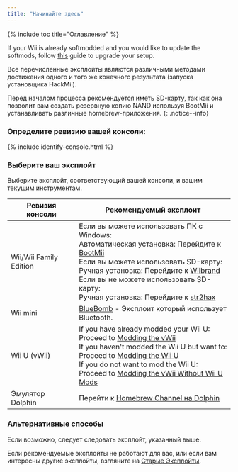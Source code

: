```yaml
---
title: "Начинайте здесь"
---
```


{% include toc title="Оглавление" %}

If your Wii is already softmodded and you would like to update the softmods, follow [this](hackmii) guide to upgrade your setup.

Все перечисленные эксплойты являются различными методами достижения одного и того же конечного результата (запуска установщика HackMii).

Перед началом процесса рекомендуется иметь SD-карту, так как она позволит вам создать резервную копию NAND используя BootMii и устанавливать различные homebrew-приложения.
{: .notice--info}

### Определите ревизию вашей консоли:

{% include identify-console.html %}<br>

### Выберите ваш эксплойт

Выберите эксплойт, соответствующий вашей консоли, и вашим текущим инструментам.

| Ревизия консоли        | Рекомендуемый эксплоит                                                                                                                                                                                                                                                                                                                                      |
| ---------------------- | ----------------------------------------------------------------------------------------------------------------------------------------------------------------------------------------------------------------------------------------------------------------------------------------------------------------------------------------------------------- |
| Wii/Wii Family Edition | Если вы можете использовать ПК c Windows:<br> Автоматическая установка: Перейдите к [BootMii](modmii)<br> Если вы можете использовать SD-карту:<br> Ручная установка: Перейдите к [Wilbrand](wilbrand)<br> Если вы не можете использовать SD-карту:<br> Ручная установка: Перейдите к [str2hax](str2hax)<br>            |
| Wii mini               | [BlueBomb](bluebomb) - Эксплоит который использует Bluetooth.                                                                                                                                                                                                                                                                                               |
| Wii U (vWii)           | If you have already modded your Wii U:<br> Proceed to [Modding the vWii](vwii-homebrew-channel)<br> If you haven't modded the Wii U but want to:<br> Proceed to [Modding the Wii U](https://wiiu.hacks.guide)<br> If you do not want to mod the Wii U:<br> Proceed to [Modding the vWii Without Wii U Mods](wiiu-nand-dumper) |
| Эмулятор Dolphin       | Перейти к [Homebrew Channel на Dolphin](homebrew-dolphin)                                                                                                                                                                                                                                                                                                   |

### Альтернативные способы

Если возможно, следует следовать эксплойт, указанный выше.

Если рекомендуемые эксплойты не работают для вас, или если вам интересны другие эксплойты, взгляните на [Старые Эксплойты](legacy-exploits).
